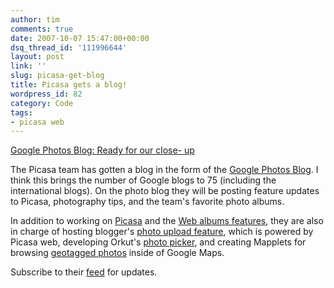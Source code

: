 ```yaml
---
author: tim
comments: true
date: 2007-10-07 15:47:00+00:00
dsq_thread_id: '111996644'
layout: post
link: ''
slug: picasa-get-blog
title: Picasa gets a blog!
wordpress_id: 82
category: Code
tags:
- picasa web
---
```


[Google Photos Blog: Ready for our close-
up](http://googlephotos.blogspot.com/2007/09/posted-by-jason-cook-product-marketing_28.html)  
  
The Picasa team has gotten a blog in the form of the [Google Photos
Blog](http://googlephotos.blogspot.com/). I think this brings the number of
Google blogs to 75 (including the international blogs). On the photo blog they
will be posting feature updates to Picasa, photography tips, and the team's
favorite photo albums.  
  
In addition to working on [Picasa](http://picasa.google.com/) and the [Web
albums features](http://picasaweb.google.com/), they are also in charge of
hosting blogger's [photo upload feature](http://buzz.blogger.com/2007/03/blogger-and-picasa-web-albums.html), which is powered by Picasa web,
developing Orkut's [photo picker](http://en.blog.orkut.com/2007/08/spice-up-your-scraps.html), and creating Mapplets for browsing [geotagged photos](http://google-latlong.blogspot.com/2007/08/posted-by-ping-hsin-chen-software.html)
inside of Google Maps.  
  
Subscribe to their [feed](http://feeds.feedburner.com/GooglePicasaBlog) for
updates.

